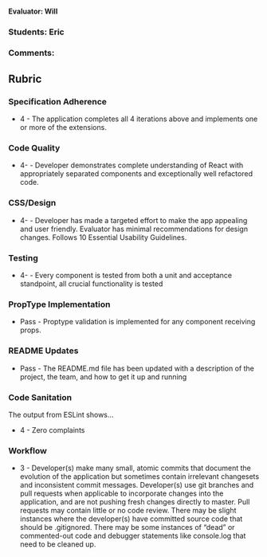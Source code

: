 #### Evaluator: Will
### Students: Eric
### Comments:

## Rubric

### Specification Adherence

* 4 - The application completes all 4 iterations above and implements one or more of the extensions.

### Code Quality

* 4- - Developer demonstrates complete understanding of React with appropriately separated components and exceptionally well refactored code.

### CSS/Design

* 4- - Developer has made a targeted effort to make the app appealing and user friendly. Evaluator has minimal recommendations for design changes. Follows 10 Essential Usability Guidelines.

### Testing

* 4- - Every component is tested from both a unit and acceptance standpoint, all crucial functionality is tested

### PropType Implementation

* Pass - Proptype validation is implemented for any component receiving props.

### README Updates

* Pass - The README.md file has been updated with a description of the project, the team, and how to get it up and
  running

### Code Sanitation

The output from ESLint shows…

* 4 - Zero complaints

### Workflow

* 3 - Developer(s) make many small, atomic commits that document the evolution of the application but sometimes contain irrelevant changesets and inconsistent commit messages. Developer(s) use git branches and pull requests when applicable to incorporate changes into the application, and are not pushing fresh changes directly to master. Pull requests may contain little or no code review. There may be slight instances where the developer(s) have committed source code that should be .gitignored. There may be some instances of “dead” or commented-out code and debugger statements like console.log that need to be cleaned up.
